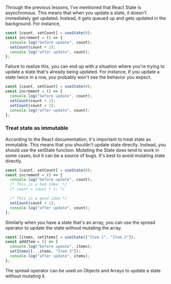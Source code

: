 Through the previous lessons, I've mentioned that React State is asynchronous. This means that when you update a state, it doesn't immediately get updated. Instead, it gets queued up and gets updated in the background. For instance,

```js
const [count, setCount] = useState(0);
const increment = () => {
  console.log("before update", count);
  setCount(count + 1);
  console.log("after update", count);
};
```

Failure to realize this, you can end up with a situation where you're trying to update a state that's already being updated. For instance, If you update a state twice in a row, you probably won't see the behavior you expect.

```js
const [count, setCount] = useState(0);
const increment = () => {
  console.log("before update", count);
  setCount(count + 1);
  setCount(count + 2);
  console.log("after update", count);
};
```

### Treat state as immutable

According to the React documentation, it's important to treat state as immutable. This means that you shouldn't update state directly. Instead, you should use the setState function. Mutating the State does tend to work in some cases, but it can be a source of bugs. It's best to avoid mutating state directly.

```js
const [count, setCount] = useState(0);
const increment = () => {
  console.log("before update", count);
  /* This is a bad idea  */
  /* count = count + 1; */

  /* This is a good idea */
  setCount(count + 1);
  console.log("after update", count);
};
```

Similarly when you have a state that's an array, you can use the spread operator to update the state without mutating the array.

```js
const [items, setItems] = useState(["Item 1", "Item 2"]);
const addItem = () => {
  console.log("before update", items);
  setItems([...items, "Item 3"]);
  console.log("after update", items);
};
```

The spread operator can be used on Objects and Arrays to update a state without mutating it.
